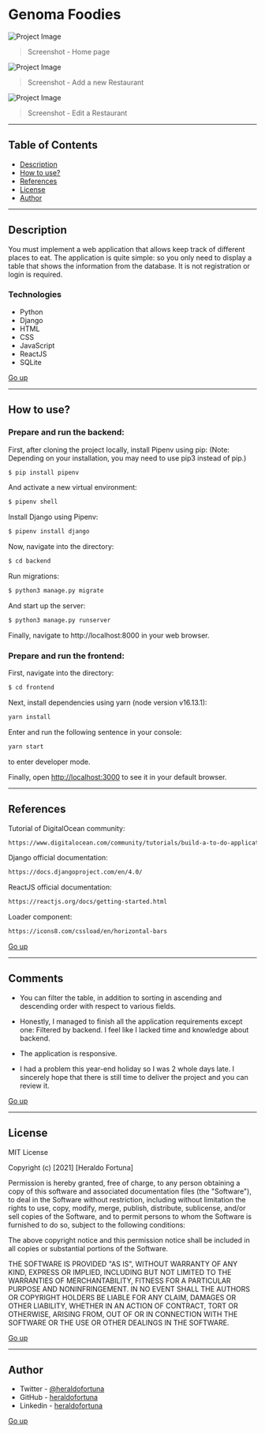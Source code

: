 # Genoma Foodies

![Project Image](./frontend/src/assets/screenshot1.png)

> Screenshot - Home page

![Project Image](./frontend/src/assets/screenshot2.png)

> Screenshot - Add a new Restaurant

![Project Image](./frontend/src/assets/screenshot3.png)

> Screenshot - Edit a Restaurant

---

## Table of Contents

- [Description](#description)
- [How to use?](#how-to-use)
- [References](#references)
- [License](#license)
- [Author](#author)

---

## Description

You must implement a web application that allows keep track of different places to eat. The application is quite simple: so you only need to display a table that shows the information from the database. It is not registration or login is required.

### Technologies

- Python
- Django
- HTML
- CSS
- JavaScript
- ReactJS
- SQLite

[Go up](#genoma-foodies)

---

## How to use?

### Prepare and run the backend:

First, after cloning the project locally, install Pipenv using pip: (Note: Depending on your installation, you may need to use pip3 instead of pip.)

```html
$ pip install pipenv
```

And activate a new virtual environment:

```html
$ pipenv shell
```

Install Django using Pipenv:

```html
$ pipenv install django
```

Now, navigate into the directory:

```html
$ cd backend
```

Run migrations:

```html
$ python3 manage.py migrate
```

And start up the server:

```html
$ python3 manage.py runserver
```

Finally, navigate to http://localhost:8000 in your web browser.

### Prepare and run the frontend:

First, navigate into the directory:

```html
$ cd frontend
```

Next, install dependencies using yarn (node version v16.13.1):

```html
yarn install
```

Enter and run the following sentence in your console:

```html
yarn start
```

to enter developer mode.

Finally, open [http://localhost:3000](http://localhost:3000) to see it in your default browser.

---

## References

Tutorial of DigitalOcean community:

```html
https://www.digitalocean.com/community/tutorials/build-a-to-do-application-using-django-and-react
```

Django official documentation:

```html
https://docs.djangoproject.com/en/4.0/
```

ReactJS official documentation:

```html
https://reactjs.org/docs/getting-started.html
```

Loader component:

```html
https://icons8.com/cssload/en/horizontal-bars
```

[Go up](#genoma-foodies)

---

## Comments

- You can filter the table, in addition to sorting in ascending and descending order with respect to various fields.

- Honestly, I managed to finish all the application requirements except one: Filtered by backend. I feel like I lacked time and knowledge about backend.

- The application is responsive.

- I had a problem this year-end holiday so I was 2 whole days late. I sincerely hope that there is still time to deliver the project and you can review it.

[Go up](#genoma-foodies)

---

## License

MIT License

Copyright (c) [2021] [Heraldo Fortuna]

Permission is hereby granted, free of charge, to any person obtaining a copy
of this software and associated documentation files (the "Software"), to deal
in the Software without restriction, including without limitation the rights
to use, copy, modify, merge, publish, distribute, sublicense, and/or sell
copies of the Software, and to permit persons to whom the Software is
furnished to do so, subject to the following conditions:

The above copyright notice and this permission notice shall be included in all
copies or substantial portions of the Software.

THE SOFTWARE IS PROVIDED "AS IS", WITHOUT WARRANTY OF ANY KIND, EXPRESS OR
IMPLIED, INCLUDING BUT NOT LIMITED TO THE WARRANTIES OF MERCHANTABILITY,
FITNESS FOR A PARTICULAR PURPOSE AND NONINFRINGEMENT. IN NO EVENT SHALL THE
AUTHORS OR COPYRIGHT HOLDERS BE LIABLE FOR ANY CLAIM, DAMAGES OR OTHER
LIABILITY, WHETHER IN AN ACTION OF CONTRACT, TORT OR OTHERWISE, ARISING FROM,
OUT OF OR IN CONNECTION WITH THE SOFTWARE OR THE USE OR OTHER DEALINGS IN THE
SOFTWARE.

[Go up](#genoma-foodies)

---

## Author

- Twitter - [@heraldofortuna](https://twitter.com/heraldofortuna)
- GitHub - [heraldofortuna](https://github.com/heraldofortuna)
- Linkedin - [heraldofortuna](https://www.linkedin.com/in/heraldo-fortuna/)

[Go up](#genoma-foodies)
